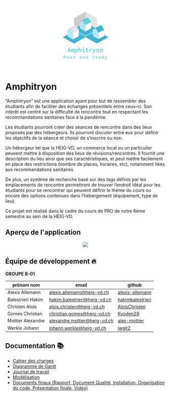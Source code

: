 <p align="center"><img src="/img/Amphitryon.png" /></p>

# Amphitryon 

“Amphitryon” est une application ayant pour but de rassembler des étudiants afin de faciliter des échanges présentiels entre ceux-ci. Son intérêt est centré sur la difficulté de rencontre tout en respectant les recommandations sanitaires face à la pandémie.

Les étudiants pourront créer des séances de rencontre dans des lieux proposés par des hébergeurs. Ils pourront discuter entre eux pour définir les objectifs de la séance et choisir de s’inscrire ou non.

Un hébergeur tel que la HEIG-VD, un commerce local ou un particulier peuvent mettre à disposition des lieux de révisions/rencontres. Il fournit une description du lieu ainsi que ses caractéristiques, et peut mettre facilement en place des restrictions (nombre de places, horaires, etc), notamment liées aux recommandations sanitaires.

De plus, un système de recherche basé sur des tags définis par les emplacements de rencontre permettront de trouver l’endroit idéal pour les étudiants pour se rencontrer qui peuvent définir le thème du cours ou encore des options contenues dans l’hébergement (équipement, type de lieu). 

Ce projet est réalisé dans le cadre du cours de PRO de notre 6ème semestre au sein de la HEIG-VD.

## Aperçu de l'application

<p align="center"><img src="/img/Amphitryon.gif" width="200" /></p>

## Équipe de développement :fire:
**GROUPE B-01**  

| prénom nom        | email                        | github                                                  |
| ----------------- | ---------------------------- | ------------------------------------------------------- |
| Alexis Allemann   | alexis.allemann@heig-vd.ch   | [alexis-allemann](https://github.com/alexis-allemann)   |
| Balestrieri Hakim | hakim.balestrieri@heig-vd.ch | [hakimbalestrieri](https://github.com/hakimbalestrieri) |
| Christen Aloïs    | alois.christen@heig-vd.ch    | [AloisChristen](https://github.com/AloisChristen)       |
| Gomes Christian   | christian.gomes@heig-vd.ch   | [Kyoden28](https://github.com/Kyoden28)                 |
| Mottier Alexandre | alexandre.mottier@heig-vd.ch | [alex-mottier](https://github.com/alex-mottier)         |
| Werkle Johann     | johann.werkle@heig-vd.ch     | [jwgit2](https://github.com/jwgit2)                     |

## Documentation :books:

- [Cahier des charges](https://docs.google.com/document/d/1qoa4yTymvGwsT7UbVMWsHINIgMTjK4omENQQtDLuuCA/edit?usp=sharing)
- [Diagramme de Gantt](https://drive.google.com/file/d/1jsPWJtWTFPpic8qQQ9Nm8ls9UPAucrTE/view?usp=sharing)
- [Journal de travail](https://docs.google.com/spreadsheets/d/1AO1D3wjjDWczJA71A2J2e0a2b0CYdRRPWPqOHQMfUHI/edit?usp=sharing)
- [Modélisation](https://docs.google.com/document/d/18b8kpZCc5WYAIRArxywzORcK48tLwfY9McR1MsVFv4c/edit?usp=sharing)
- [Documents finaux (Rapport, Document Qualité, Installation, Organisation du code, Présentation finale, Vidéo)](https://drive.google.com/drive/folders/1BEdxJ8qVRAZb4uH48S6OnlAA_U2zjq7Q)
